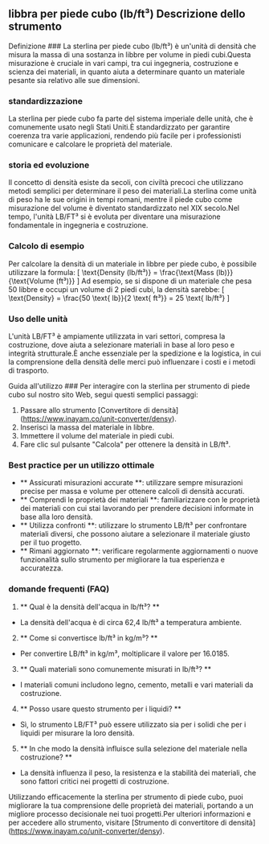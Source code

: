 ## libbra per piede cubo (lb/ft³) Descrizione dello strumento

Definizione ###
La sterlina per piede cubo (lb/ft³) è un'unità di densità che misura la massa di una sostanza in libbre per volume in piedi cubi.Questa misurazione è cruciale in vari campi, tra cui ingegneria, costruzione e scienza dei materiali, in quanto aiuta a determinare quanto un materiale pesante sia relativo alle sue dimensioni.

### standardizzazione
La sterlina per piede cubo fa parte del sistema imperiale delle unità, che è comunemente usato negli Stati Uniti.È standardizzato per garantire coerenza tra varie applicazioni, rendendo più facile per i professionisti comunicare e calcolare le proprietà del materiale.

### storia ed evoluzione
Il concetto di densità esiste da secoli, con civiltà precoci che utilizzano metodi semplici per determinare il peso dei materiali.La sterlina come unità di peso ha le sue origini in tempi romani, mentre il piede cubo come misurazione del volume è diventato standardizzato nel XIX secolo.Nel tempo, l'unità LB/FT³ si è evoluta per diventare una misurazione fondamentale in ingegneria e costruzione.

### Calcolo di esempio
Per calcolare la densità di un materiale in libbre per piede cubo, è possibile utilizzare la formula:
\[ \text{Density (lb/ft³)} = \frac{\text{Mass (lb)}}{\text{Volume (ft³)}} \]
Ad esempio, se si dispone di un materiale che pesa 50 libbre e occupi un volume di 2 piedi cubi, la densità sarebbe:
\[ \text{Density} = \frac{50 \text{ lb}}{2 \text{ ft³}} = 25 \text{ lb/ft³} \]

### Uso delle unità
L'unità LB/FT³ è ampiamente utilizzata in vari settori, compresa la costruzione, dove aiuta a selezionare materiali in base al loro peso e integrità strutturale.È anche essenziale per la spedizione e la logistica, in cui la comprensione della densità delle merci può influenzare i costi e i metodi di trasporto.

Guida all'utilizzo ###
Per interagire con la sterlina per strumento di piede cubo sul nostro sito Web, segui questi semplici passaggi:
1. Passare allo strumento [Convertitore di densità] (https://www.inayam.co/unit-converter/densy).
2. Inserisci la massa del materiale in libbre.
3. Immettere il volume del materiale in piedi cubi.
4. Fare clic sul pulsante "Calcola" per ottenere la densità in LB/ft³.

### Best practice per un utilizzo ottimale
- ** Assicurati misurazioni accurate **: utilizzare sempre misurazioni precise per massa e volume per ottenere calcoli di densità accurati.
- ** Comprendi le proprietà dei materiali **: familiarizzare con le proprietà dei materiali con cui stai lavorando per prendere decisioni informate in base alla loro densità.
- ** Utilizza confronti **: utilizzare lo strumento LB/ft³ per confrontare materiali diversi, che possono aiutare a selezionare il materiale giusto per il tuo progetto.
- ** Rimani aggiornato **: verificare regolarmente aggiornamenti o nuove funzionalità sullo strumento per migliorare la tua esperienza e accuratezza.

### domande frequenti (FAQ)

1. ** Qual è la densità dell'acqua in lb/ft³? **
- La densità dell'acqua è di circa 62,4 lb/ft³ a temperatura ambiente.

2. ** Come si convertisce lb/ft³ in kg/m³? **
- Per convertire LB/ft³ in kg/m³, moltiplicare il valore per 16.0185.

3. ** Quali materiali sono comunemente misurati in lb/ft³? **
- I materiali comuni includono legno, cemento, metalli e vari materiali da costruzione.

4. ** Posso usare questo strumento per i liquidi? **
- Sì, lo strumento LB/FT³ può essere utilizzato sia per i solidi che per i liquidi per misurare la loro densità.

5. ** In che modo la densità influisce sulla selezione del materiale nella costruzione? **
- La densità influenza il peso, la resistenza e la stabilità dei materiali, che sono fattori critici nei progetti di costruzione.

Utilizzando efficacemente la sterlina per strumento di piede cubo, puoi migliorare la tua comprensione delle proprietà dei materiali, portando a un migliore processo decisionale nei tuoi progetti.Per ulteriori informazioni e per accedere allo strumento, visitare [Strumento di convertitore di densità] (https://www.inayam.co/unit-converter/densy).